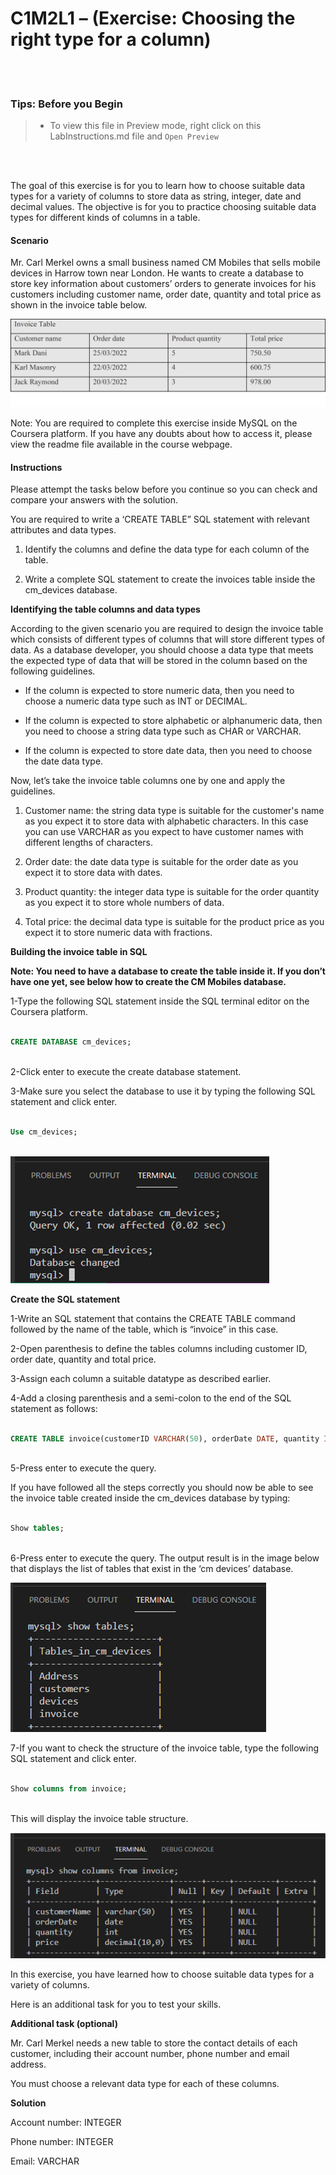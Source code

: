 # C1M2L1 – (Exercise: Choosing the right type for a column)



<br><br>

 ### **Tips: Before you Begin**

> - To view this file in Preview mode, right click on this LabInstructions.md file and `Open Preview`



<br>

<br>



The goal of this exercise is for you to learn how to choose suitable data types for a variety of columns to store data as string, integer, date and decimal values. The objective is for you to practice choosing suitable data types for different kinds of columns in a table.  



#### Scenario

Mr. Carl Merkel owns a small business named CM Mobiles that sells mobile devices in Harrow town near London. He wants to create a database to store key information about customers’ orders to generate invoices for his customers including customer name, order date, quantity and total price as shown in the invoice table below. 



![Invoice table](ChoosingTheRightTypeForAColumnImages/picture1.png)





 

Note: You are required to complete this exercise inside MySQL on the Coursera platform. If you have any doubts about how to access it, please view the readme file available in the course webpage. 



#### Instructions

Please attempt the tasks below before you continue so you can check and compare your answers with the solution.



You are required to write a ‘CREATE TABLE” SQL statement with relevant attributes and data types.



1.	Identify the columns and define the data type for each column of the table.

2.	Write a complete SQL statement to create the invoices table inside the cm_devices database.





**Identifying the table columns and data types**



According to the given scenario you are required to design the invoice table which consists of different types of columns that will store different types of data. As a database developer, you should choose a data type that meets the expected type of data that will be stored in the column based on the following guidelines.



* If the column is expected to store numeric data, then you need to choose a numeric data type such as INT or DECIMAL. 

* If the column is expected to store alphabetic or alphanumeric data, then you need to choose a string data type such as CHAR or VARCHAR. 

* If the column is expected to store date data, then you need to choose the date data type. 



Now, let’s take the invoice table columns one by one and apply the guidelines.



1.	Customer name: the string data type is suitable for the customer's name as you expect it to store data with alphabetic characters. In this case you can use VARCHAR as you expect to have customer names with different lengths of characters.

2.	Order date: the date data type is suitable for the order date as you expect it to store data with dates.

3.	Product quantity: the integer data type is suitable for the order quantity as you expect it to store whole numbers of data.

4.	Total price: the decimal data type is suitable for the product price as you expect it to store numeric data with fractions.





**Building the invoice table in SQL**



**Note: You need to have a database to create the table inside it. If you don’t have one yet, see below how to create the CM Mobiles database.**



1-Type the following SQL statement inside the SQL terminal editor on the Coursera platform.



```SQL

CREATE DATABASE cm_devices; 



```





2-Click enter to execute the create database statement. 



3-Make sure you select the database to use it by typing the following SQL statement and click enter. 



```SQL

Use cm_devices; 



```



![Use database](ChoosingTheRightTypeForAColumnImages/picture2.png)



 

**Create the SQL statement**



1-Write an SQL statement  that contains the CREATE TABLE command followed by the name of the table, which is “invoice” in this case.  



2-Open parenthesis to define the tables columns including customer ID, order date, quantity and total price.  



3-Assign each column a suitable datatype as described earlier. 



4-Add a closing parenthesis and a semi-colon to the end of the SQL statement as follows:



```SQL

CREATE TABLE invoice(customerID VARCHAR(50), orderDate DATE, quantity INT, price DECIMAL);  



```



5-Press enter to execute the query.



If you have followed all the steps correctly you should now be able to see the invoice table created inside the cm_devices database by typing:



```SQL

Show tables;



```



6-Press enter to execute the query. The output result is in the image below that displays the list of tables that exist in the ‘cm devices’ database.  



![List of tables](ChoosingTheRightTypeForAColumnImages/picture3.png)



7-If you want to check the structure of the invoice table, type the following SQL statement and click enter.



```SQL

Show columns from invoice; 



```

 

This will display the invoice table structure.



![Invoice table structure](ChoosingTheRightTypeForAColumnImages/picture4.PNG)



In this exercise, you have learned how to choose suitable data types for a variety of columns.

Here is an additional task for you to test your skills. 





**Additional task (optional)**



Mr. Carl Merkel  needs a new table to store the contact details of each customer, including their account number, phone number and email address. 



You must choose a relevant data type for each of these columns.  







**Solution**

Account number: INTEGER

Phone number: INTEGER

Email: VARCHAR  









